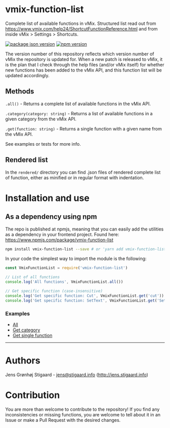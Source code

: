 # vmix-function-list
Complete list of available functions in vMix. Structured list read out from https://www.vmix.com/help24/ShortcutFunctionReference.html and from inside vMix > Settings > Shortcuts.

[![package json version](https://img.shields.io/github/package-json/v/jensstigaard/vmix-function-list.svg)](https://www.github/jensstigaard/vmix-function-list)
[![npm version](https://badge.fury.io/js/vmix-function-list.svg)](https://www.npmjs.com/package/vmix-function-list)

The version number of this repository reflects which version number of vMix the repository is updated for. 
When a new patch is released to vMix, it is the plan that I check through the help files (and/or vMix itself) for whether new functions has been added to the vMix API, and this function list will be updated accordingly.

## Methods
`.all()` - Returns a complete list of available functions in the vMix API.

`.category(category: string)` - Returns a list of available functions in a given category from the vMix API.

`.get(function: string)` - Returns a single function with a given name from the vMix API.

See examples or tests for more info.


## Rendered list
In the `rendered/` directory you can find .json files of rendered complete list of function, either as minified or in regular format with indentation. 


# Installation and use

## As a dependency using npm
The repo is published at npmjs, meaning that you can easily add the utilities as a dependency in your frontend project.
Found here: https://www.npmjs.com/package/vmix-function-list
```sh
npm install vmix-function-list --save # or 'yarn add vmix-function-list -d'
```

In your code the simplest way to import the module is the following:

```javascript
const VmixFunctionList = require('vmix-function-list')

// List of all functions
console.log('All functions', VmixFunctionList.all())

// Get specific function (case-insensitive)
console.log('Get specific function: Cut', VmixFunctionList.get('cut'))
console.log('Get specific function: SetText', VmixFunctionList.get('SetText'))
```


### Examples
- [All](./examples/all.js)
- [Get category](./examples/category.js)
- [Get single function](./examples/get.js)

---


# Authors
Jens Grønhøj Stigaard - <jens@stigaard.info> (http://jens.stigaard.info)


# Contribution
You are more than welcome to contribute to the repository! If you find any inconsistencies or missing functions, you are welcome to tell about it in an Issue or make a Pull Request with the desired changes.

